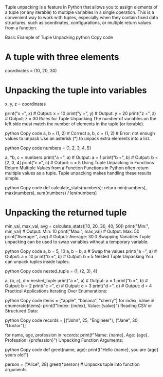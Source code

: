 Tuple unpacking is a feature in Python that allows you to assign elements of a tuple (or any iterable) to multiple variables in a single operation. This is a convenient way to work with tuples, especially when they contain fixed data structures, such as coordinates, configurations, or multiple return values from a function.

Basic Example of Tuple Unpacking
python
Copy code
# A tuple with three elements
coordinates = (10, 20, 30)

# Unpacking the tuple into variables
x, y, z = coordinates

print("x =", x)  # Output: x = 10
print("y =", y)  # Output: y = 20
print("z =", z)  # Output: z = 30
Rules for Tuple Unpacking
The number of variables on the left side must match the number of elements in the tuple (or iterable).

python
Copy code
a, b = (1, 2)  # Correct
a, b, c = (1, 2)  # Error: not enough values to unpack
Use an asterisk (*) to unpack extra elements into a list.

python
Copy code
numbers = (1, 2, 3, 4, 5)

a, *b, c = numbers
print("a =", a)  # Output: a = 1
print("b =", b)  # Output: b = [2, 3, 4]
print("c =", c)  # Output: c = 5
Using Tuple Unpacking in Functions
Return Multiple Values from a Function
Functions in Python often return multiple values as a tuple. Tuple unpacking makes handling these results simple.

python
Copy code
def calculate_stats(numbers):
    return min(numbers), max(numbers), sum(numbers) / len(numbers)

# Unpacking the returned tuple
min_val, max_val, avg = calculate_stats([10, 20, 30, 40, 50])
print("Min:", min_val)  # Output: Min: 10
print("Max:", max_val)  # Output: Max: 50
print("Average:", avg)  # Output: Average: 30.0
Swapping Variables
Tuple unpacking can be used to swap variables without a temporary variable.

python
Copy code
a, b = 5, 10
a, b = b, a  # Swap the values
print("a =", a)  # Output: a = 10
print("b =", b)  # Output: b = 5
Nested Tuple Unpacking
You can unpack tuples inside tuples.

python
Copy code
nested_tuple = (1, (2, 3), 4)

a, (b, c), d = nested_tuple
print("a =", a)  # Output: a = 1
print("b =", b)  # Output: b = 2
print("c =", c)  # Output: c = 3
print("d =", d)  # Output: d = 4
Practical Applications
Iterating Over Enumerations:

python
Copy code
items = ["apple", "banana", "cherry"]
for index, value in enumerate(items):
    print(f"Index: {index}, Value: {value}")
Reading CSV or Structured Data:

python
Copy code
records = [("John", 25, "Engineer"), ("Jane", 30, "Doctor")]

for name, age, profession in records:
    print(f"Name: {name}, Age: {age}, Profession: {profession}")
Unpacking Function Arguments:

python
Copy code
def greet(name, age):
    print(f"Hello {name}, you are {age} years old!")

person = ("Alice", 28)
greet(*person)  # Unpacks tuple into function arguments
